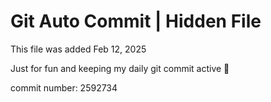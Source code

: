 # Git Auto Commit | Hidden File

This file was added Feb 12, 2025

Just for fun and keeping my daily git commit active 🤪

commit number: 2592734
